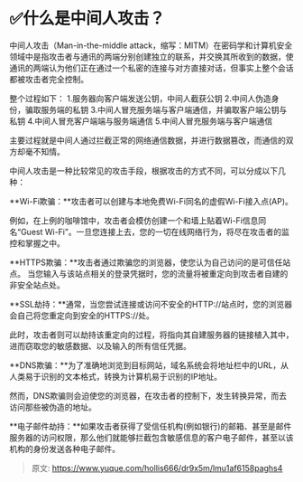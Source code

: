 # ✅什么是中间人攻击？

中间人攻击（Man-in-the-middle attack，缩写：MITM）在密码学和计算机安全领域中是指攻击者与通讯的两端分别创建独立的联系，并交换其所收到的数据，使通讯的两端认为他们正在通过一个私密的连接与对方直接对话，但事实上整个会话都被攻击者完全控制。


整个过程如下：
1.服务器向客户端发送公钥，中间人截获公钥
2.中间人伪造身份，骗取服务端的私钥
3.中间人冒充服务端与客户端通信，并骗取客户端公钥与私钥
4.中间人冒充客户端端与服务端通信
5.中间人冒充服务端与客户端通信

主要过程就是中间人通过拦截正常的网络通信数据，并进行数据篡改，而通信的双方却毫不知情。

中间人攻击是一种比较常见的攻击手段，根据攻击的方式不同，可以分成以下几种：

**Wi-Fi欺骗：**攻击者可以创建与本地免费Wi-Fi同名的虚假Wi-Fi接入点(AP)。

例如，在上例的咖啡馆中，攻击者会模仿创建一个和墙上贴着Wi-Fi信息同名“Guest Wi-Fi”。一旦您连接上去，您的一切在线网络行为，将尽在攻击者的监控和掌握之中。

**HTTPS欺骗：**攻击者通过欺骗您的浏览器，使您认为自己访问的是可信任站点。
当您输入与该站点相关的登录凭据时，您的流量将被重定向到攻击者自建的非安全站点处。

**SSL劫持：**通常，当您尝试连接或访问不安全的HTTP://站点时，您的浏览器会自己将您重定向到安全的HTTPS://处。

此时，攻击者则可以劫持该重定向的过程，将指向其自建服务器的链接植入其中，进而窃取您的敏感数据、以及输入的所有信任凭据。

**DNS欺骗：**为了准确地浏览到目标网站，域名系统会将地址栏中的URL，从人类易于识别的文本格式，转换为计算机易于识别的IP地址。

然而，DNS欺骗则会迫使您的浏览器，在攻击者的控制下，发生转换异常，而去访问那些被伪造的地址。

**电子邮件劫持：**如果攻击者获得了受信任机构(例如银行)的邮箱、甚至是邮件服务器的访问权限，那么他们就能够拦截包含敏感信息的客户电子邮件，甚至以该机构的身份发送各种电子邮件。



> 原文: <https://www.yuque.com/hollis666/dr9x5m/lmu1af6158paghs4>